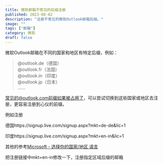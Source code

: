 ```yaml
---
title: 微软邮箱不常见的后缀注册
published: 2023-08-02
description: "注册不常见的微软Outlook邮箱后缀。"
image: ""
tags: ["邮箱"]
category: 微软
draft: false
---
```

微软Outlook邮箱在不同的国家和地区有特定后缀，例如：

>@outlook.de（德国）<br>
>@outlook.fr（法国）<br>
>@outlook.in（印度）<br>
>@outlook.jp（日本）<br>
>……<br>

常见的@outlook.com前缀如果被占用了，可以尝试切换到这些国家或地区去注册，更容易注册到心仪的前缀。

例如注册

德国https://signup.live.com/signup.aspx?mkt=de-de&lic=1

印度https://signup.live.com/signup.aspx?mkt=en-in&lic=1

其他的参考[Microsoft - 选择你的国家/地区 语言](http://www.microsoft.com/zh-cn/locale.aspx)

把注册链接中mkt=en-in修改一下，注册指定区域后缀的邮箱